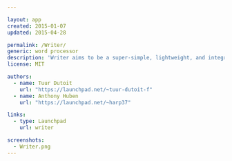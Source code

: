 ```yaml
---

layout: app
created: 2015-01-07
updated: 2015-04-28

permalink: /Writer/
generic: word processor
description: 'Writer aims to be a super-simple, lightweight, and integrated word processor.'
license: MIT

authors:
  - name: Tuur Dutoit
    url: "https://launchpad.net/~tuur-dutoit-f"
  - name: Anthony Huben
    url: "https://launchpad.net/~harp37"

links:
  - type: Launchpad
    url: writer

screenshots:
  - Writer.png
---
```

